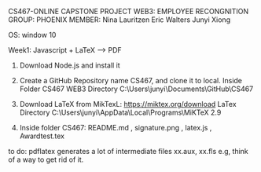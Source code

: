 CS467-ONLINE CAPSTONE PROJECT
WEB3: EMPLOYEE RECONGNITION
GROUP: PHOENIX
MEMBER:
Nina Lauritzen
Eric Walters
Junyi Xiong


OS: window 10

Week1: Javascript + LaTeX --> PDF

1. Download Node.js and install it

2. Create a GitHub Repository name CS467, and clone it to local. Inside Folder CS467
   WEB3 Directory   C:\Users\junyi\Documents\GitHub\CS467

3. Download LaTeX from MikTexL: https://miktex.org/download
   LaTex Directory   C:\Users\junyi\AppData\Local\Programs\MiKTeX 2.9

4. Inside folder CS467: README.md , signature.png , latex.js , Awardtest.tex

to do: pdflatex generates a lot of intermediate files xx.aux, xx.fls e.g, think of a way to get rid of it.
